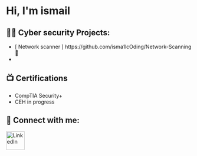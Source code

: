 <h1>Hi, I'm ismail <br/></h1>

<h2>👨‍💻 Cyber security Projects:</h2>
<ul>
  <li> [ Network scanner ] https://github.com/isma1lcOding/Network-Scanning 🔼</li>
  <li> </li>
</ul>




<h2>📺 Certifications</h2>

<ul>
  <li>CompTIA Security+</li>
  <li>CEH in progress</li>
  
   
</ul>

<h2> 🤳 Connect with me:</h2>

<div style="display: flex;">
  <a href="https://www.linkedin.com/in/ismailcoding//" style="margin-right: 10px;">
    <img src="https://upload.wikimedia.org/wikipedia/commons/c/c9/Linkedin.svg" alt="LinkedIn" width="50" height="50">
  </a>

</div>
